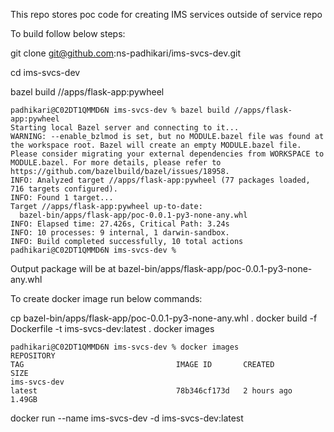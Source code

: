 This repo stores poc code for creating IMS services outside of service repo

To build follow below steps:

git clone git@github.com:ns-padhikari/ims-svcs-dev.git

cd ims-svcs-dev

bazel build //apps/flask-app:pywheel
```
padhikari@C02DT1QMMD6N ims-svcs-dev % bazel build //apps/flask-app:pywheel
Starting local Bazel server and connecting to it...
WARNING: --enable_bzlmod is set, but no MODULE.bazel file was found at the workspace root. Bazel will create an empty MODULE.bazel file. Please consider migrating your external dependencies from WORKSPACE to MODULE.bazel. For more details, please refer to https://github.com/bazelbuild/bazel/issues/18958.
INFO: Analyzed target //apps/flask-app:pywheel (77 packages loaded, 716 targets configured).
INFO: Found 1 target...
Target //apps/flask-app:pywheel up-to-date:
  bazel-bin/apps/flask-app/poc-0.0.1-py3-none-any.whl
INFO: Elapsed time: 27.426s, Critical Path: 3.24s
INFO: 10 processes: 9 internal, 1 darwin-sandbox.
INFO: Build completed successfully, 10 total actions
padhikari@C02DT1QMMD6N ims-svcs-dev %
```

Output package will be at bazel-bin/apps/flask-app/poc-0.0.1-py3-none-any.whl



To create docker image run below commands:

cp bazel-bin/apps/flask-app/poc-0.0.1-py3-none-any.whl .
docker build -f Dockerfile -t ims-svcs-dev:latest .
docker images
```
padhikari@C02DT1QMMD6N ims-svcs-dev % docker images
REPOSITORY                                                             TAG                                  IMAGE ID       CREATED        SIZE
ims-svcs-dev                                                           latest                               78b346cf173d   2 hours ago    1.49GB
```

docker run --name ims-svcs-dev -d ims-svcs-dev:latest


